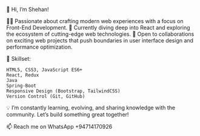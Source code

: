👋 Hi, I’m Shehan!

👨‍💻 Passionate about crafting modern web experiences with a focus on Front-End Development.
🌱 Currently diving deep into React and exploring the ecosystem of cutting-edge web technologies.
🤝 Open to collaborations on exciting web projects that push boundaries in user interface design and performance optimization.

🚀 Skillset:

    HTML5, CSS3, JavaScript ES6+
    React, Redux
    Java
    Spring-Boot
    Responsive Design (Bootstrap, TailwindCSS)
    Version Control (Git, GitHub)

💡 I’m constantly learning, evolving, and sharing knowledge with the community. Let’s build something great together!

📫 Reach me on WhatsApp +94714170926
<!---
ShehanK1998/ShehanK1998 is a ✨ special ✨ repository because its `README.md` (this file) appears on your GitHub profile.
You can click the Preview link to take a look at your changes.
--->
